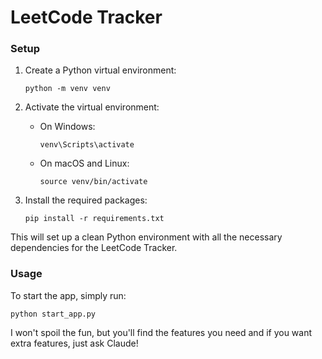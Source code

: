 # LeetCode Tracker

### Setup 

1. Create a Python virtual environment:
   ```
   python -m venv venv
   ```

2. Activate the virtual environment:
   - On Windows:
     ```
     venv\Scripts\activate
     ```
   - On macOS and Linux:
     ```
     source venv/bin/activate
     ```

3. Install the required packages:
   ```
   pip install -r requirements.txt
   ```

This will set up a clean Python environment with all the necessary dependencies for the LeetCode Tracker.

### Usage

To start the app, simply run: 

```
python start_app.py
```

I won't spoil the fun, but you'll find the features you need and if you want extra features, just ask Claude!
